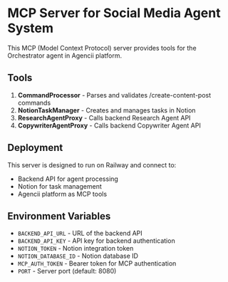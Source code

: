 # MCP Server for Social Media Agent System

This MCP (Model Context Protocol) server provides tools for the Orchestrator agent in Agencii platform.

## Tools

1. **CommandProcessor** - Parses and validates /create-content-post commands
2. **NotionTaskManager** - Creates and manages tasks in Notion
3. **ResearchAgentProxy** - Calls backend Research Agent API
4. **CopywriterAgentProxy** - Calls backend Copywriter Agent API

## Deployment

This server is designed to run on Railway and connect to:
- Backend API for agent processing
- Notion for task management
- Agencii platform as MCP tools

## Environment Variables

- `BACKEND_API_URL` - URL of the backend API
- `BACKEND_API_KEY` - API key for backend authentication
- `NOTION_TOKEN` - Notion integration token
- `NOTION_DATABASE_ID` - Notion database ID
- `MCP_AUTH_TOKEN` - Bearer token for MCP authentication
- `PORT` - Server port (default: 8080)